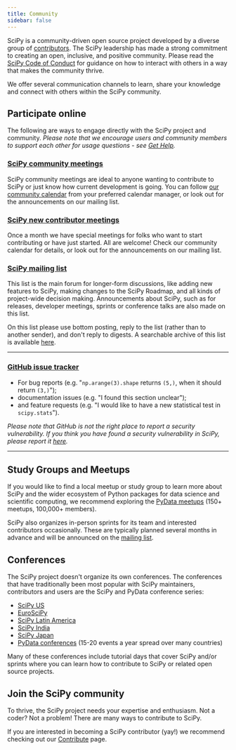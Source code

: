 ```yaml
---
title: Community
sidebar: false
---
```


SciPy is a community-driven open source project developed by a diverse group of
[contributors](/teams/). The SciPy leadership has made a strong commitment to
creating an open, inclusive, and positive community. Please read the
[SciPy Code of Conduct](https://docs.scipy.org/doc/scipy/dev/conduct/code_of_conduct.html)
for guidance on how to interact with others in a way that makes the community
thrive.

We offer several communication channels to learn, share your knowledge and
connect with others within the SciPy community.

## Participate online

The following are ways to engage directly with the SciPy project and community.
_Please note that we encourage users and community members to support each
other for usage questions - see [Get Help](/gethelp)._

### [SciPy community meetings](https://scientific-python.org/calendars/)

SciPy community meetings are ideal to anyone wanting to contribute to SciPy
or just know how current development is going. You can follow
[our community calendar](https://scientific-python.org/calendars/) from your
preferred calendar manager, or look out for the announcements on our mailing
list. 

### [SciPy new contributor meetings](https://scientific-python.org/calendars/)

Once a month we have special meetings for folks who want to start contributing
or have just started. All are welcome! Check our community calendar for details,
or look out for the announcements on our mailing list.

### [SciPy mailing list](https://mail.python.org/mailman3/lists/scipy-dev.python.org/)

This list is the main forum for longer-form discussions, like adding new
features to SciPy, making changes to the SciPy Roadmap, and all kinds of
project-wide decision making. Announcements about SciPy, such as for releases,
developer meetings, sprints or conference talks are also made on this list.

On this list please use bottom posting, reply to the list (rather than to
another sender), and don't reply to digests. A searchable archive of this list
is available [here](https://mail.python.org/archives/list/scipy-dev@python.org/).

---

### [GitHub issue tracker](https://github.com/scipy/scipy/issues)

- For bug reports (e.g. "`np.arange(3).shape` returns `(5,)`, when it should return `(3,)`");
- documentation issues (e.g. "I found this section unclear");
- and feature requests (e.g. "I would like to have a new statistical test in `scipy.stats`").

_Please note that GitHub is not the right place to report a security
vulnerability. If you think you have found a security vulnerability in SciPy,
please report it [here](https://tidelift.com/docs/security)._

---

## Study Groups and Meetups

If you would like to find a local meetup or study group to learn more about
SciPy and the wider ecosystem of Python packages for data science and
scientific computing, we recommend exploring the
[PyData meetups](https://www.meetup.com/pro/pydata/)
(150+ meetups, 100,000+ members).

SciPy also organizes in-person sprints for its team and interested contributors
occasionally. These are typically planned several months in advance and will
be announced on the
[mailing list](https://mail.python.org/mailman3/lists/scipy-dev.python.org/).

## Conferences

The SciPy project doesn't organize its own conferences. The conferences that
have traditionally been most popular with SciPy maintainers, contributors and
users are the SciPy and PyData conference series:

- [SciPy US](https://conference.scipy.org)
- [EuroSciPy](https://www.euroscipy.org)
- [SciPy Latin America](https://www.scipyla.org)
- [SciPy India](https://scipy.in)
- [SciPy Japan](https://conference.scipy.org)
- [PyData conferences](https://pydata.org/event-schedule/) (15-20 events a year spread over many countries)

Many of these conferences include tutorial days that cover SciPy and/or sprints
where you can learn how to contribute to SciPy or related open source projects.

## Join the SciPy community

To thrive, the SciPy project needs your expertise and enthusiasm. Not a coder?
Not a problem! There are many ways to contribute to SciPy.

If you are interested in becoming a SciPy contributor (yay!) we recommend
checking out our [Contribute](/contribute) page.

